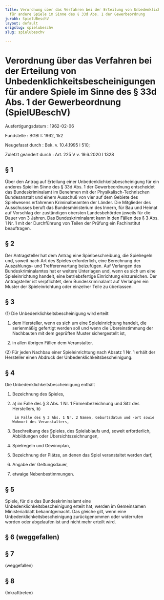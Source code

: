 ```yaml
---
Title: Verordnung über das Verfahren bei der Erteilung von Unbedenklichkeitsbescheinigungen
  für andere Spiele im Sinne des § 33d Abs. 1 der Gewerbeordnung
jurabk: SpielUBeschV
layout: default
origslug: spielubeschv
slug: spielubeschv

---
```


# Verordnung über das Verfahren bei der Erteilung von Unbedenklichkeitsbescheinigungen für andere Spiele im Sinne des § 33d Abs. 1 der Gewerbeordnung (SpielUBeschV)

Ausfertigungsdatum
:   1962-02-06

Fundstelle
:   BGBl I: 1962, 152

Neugefasst durch
:   Bek. v. 10.4.1995 I 510;

Zuletzt geändert durch
:   Art. 225 V v. 19.6.2020 I 1328


## § 1

Über den Antrag auf Erteilung einer Unbedenklichkeitsbescheinigung für ein anderes Spiel im Sinne des § 33d Abs. 1 der Gewerbeordnung entscheidet das Bundeskriminalamt im Benehmen mit der Physikalisch-Technischen Bundesanstalt und einem Ausschuß von vier auf dem Gebiete des Spielwesens erfahrenen Kriminalbeamten der Länder. Die Mitglieder des Ausschusses beruft das Bundesministerium des Innern, für Bau und Heimat auf Vorschlag der zuständigen obersten Landesbehörden jeweils für die Dauer von 3 Jahren. Das Bundeskriminalamt kann in den Fällen des § 3 Abs. 1 Nr. 1 mit der Durchführung von Teilen der Prüfung ein Fachinstitut beauftragen.


## § 2

Der Antragsteller hat dem Antrag eine Spielbeschreibung, die Spielregeln und, soweit nach Art des Spieles erforderlich, eine Berechnung der Auszahlungs- und Treffererwartung beizufügen. Auf Verlangen des Bundeskriminalamtes hat er weitere Unterlagen und, wenn es sich um eine Spieleinrichtung handelt, eine betriebsfertige Einrichtung einzureichen. Der Antragsteller ist verpflichtet, dem Bundeskriminalamt auf Verlangen ein Muster der Spieleinrichtung oder einzelner Teile zu überlassen.


## § 3

(1) Die Unbedenklichkeitsbescheinigung wird erteilt

1.  dem Hersteller, wenn es sich um eine Spieleinrichtung handelt, die serienmäßig gefertigt werden soll und wenn die Übereinstimmung der Nachbauten mit dem geprüften Muster sichergestellt ist,


2.  in allen übrigen Fällen dem Veranstalter.




(2) Für jeden Nachbau einer Spieleinrichtung nach Absatz 1 Nr. 1 erhält der Hersteller einen Abdruck der Unbedenklichkeitsbescheinigung.


## § 4

Die Unbedenklichkeitsbescheinigung enthält

1.  Bezeichnung des Spieles,


2.
    a)  im Falle des § 3 Abs. 1 Nr. 1 Firmenbezeichnung und Sitz des Herstellers, b)

        im Falle des § 3 Abs. 1 Nr. 2 Namen, Geburtsdatum und -ort sowie Wohnort des Veranstalters,





3.  Beschreibung des Spieles, des Spielablaufs und, soweit erforderlich, Abbildungen oder Übersichtszeichnungen,


4.  Spielregeln und Gewinnplan,


5.  Bezeichnung der Plätze, an denen das Spiel veranstaltet werden darf,


6.  Angabe der Geltungsdauer,


7.  etwaige Nebenbestimmungen.





## § 5

Spiele, für die das Bundeskriminalamt eine Unbedenklichkeitsbescheinigung erteilt hat, werden im Gemeinsamen Ministerialblatt bekanntgemacht. Das gleiche gilt, wenn eine Unbedenklichkeitsbescheinigung zurückgenommen oder widerrufen worden oder abgelaufen ist und nicht mehr erteilt wird.


## § 6 (weggefallen)



## § 7

(weggefallen)


## § 8

(Inkrafttreten)

